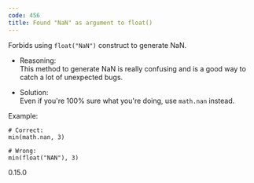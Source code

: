 ```yaml
---
code: 456
title: Found "NaN" as argument to float()
---
```


Forbids using `float("NaN")` construct to generate NaN.

  - Reasoning:  
    This method to generate NaN is really confusing and is a good way to
    catch a lot of unexpected bugs.

  - Solution:  
    Even if you're 100% sure what you're doing, use `math.nan` instead.

Example:

    # Correct:
    min(math.nan, 3)
    
    # Wrong:
    min(float("NAN"), 3)

<div class="versionadded">

0.15.0

</div>